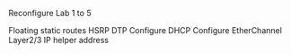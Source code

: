 Reconfigure Lab 1 to 5

Floating static routes 
HSRP
DTP
Configure DHCP
Configure EtherChannel Layer2/3
IP helper address




